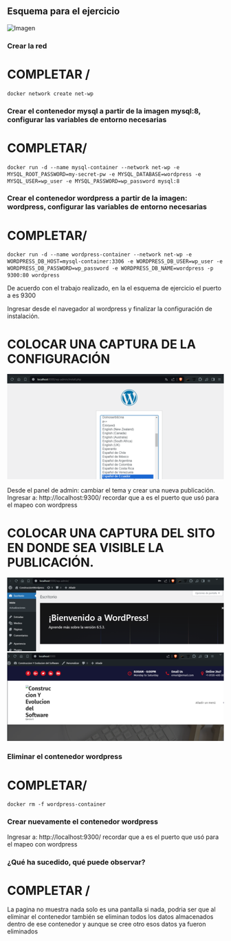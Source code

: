 ## Esquema para el ejercicio
![Imagen](img/esquema-ejercicio5.PNG)

### Crear la red
# COMPLETAR /
```
docker network create net-wp
```

### Crear el contenedor mysql a partir de la imagen mysql:8, configurar las variables de entorno necesarias
# COMPLETAR/
```
docker run -d --name mysql-container --network net-wp -e MYSQL_ROOT_PASSWORD=my-secret-pw -e MYSQL_DATABASE=wordpress -e MYSQL_USER=wp_user -e MYSQL_PASSWORD=wp_password mysql:8
```

### Crear el contenedor wordpress a partir de la imagen: wordpress, configurar las variables de entorno necesarias
# COMPLETAR/
```
docker run -d --name wordpress-container --network net-wp -e WORDPRESS_DB_HOST=mysql-container:3306 -e WORDPRESS_DB_USER=wp_user -e WORDPRESS_DB_PASSWORD=wp_password -e WORDPRESS_DB_NAME=wordpress -p 9300:80 wordpress
```
De acuerdo con el trabajo realizado, en la el esquema de ejercicio el puerto a es 9300

Ingresar desde el navegador al wordpress y finalizar la configuración de instalación.
# COLOCAR UNA CAPTURA DE LA CONFIGURACIÓN
![Imagen](img/Practica2_13.png)

Desde el panel de admin: cambiar el tema y crear una nueva publicación.
Ingresar a: http://localhost:9300/ 
recordar que a es el puerto que usó para el mapeo con wordpress
# COLOCAR UNA CAPTURA DEL SITO EN DONDE SEA VISIBLE LA PUBLICACIÓN.
![Imagen](img/Practica2_14.png)
![Imagen](img/Practica2_15.png)
### Eliminar el contenedor wordpress
# COMPLETAR/
```
docker rm -f wordpress-container
```
### Crear nuevamente el contenedor wordpress
Ingresar a: http://localhost:9300/ 
recordar que a es el puerto que usó para el mapeo con wordpress

### ¿Qué ha sucedido, qué puede observar?
# COMPLETAR /
La pagina no muestra nada solo es una pantalla si nada, podria ser que al eliminar el contenedor también se eliminan todos los datos almacenados dentro de ese contenedor y aunque se cree otro esos datos ya fueron eliminados






